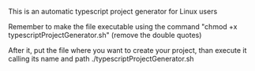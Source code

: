This is an automatic typescript project generator for Linux users

Remember to make the file executable using the command "chmod +x typescriptProjectGenerator.sh" (remove the double quotes)

After it, put the file where you want to create your project, than execute it calling its name and path 
./typescriptProjectGenerator.sh